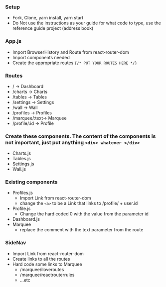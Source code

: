 ### Setup
* Fork, Clone, yarn install, yarn start
* Do Not use the instructions as your guide for what code to type, use the reference guide project (address book)

### App.js
* Import BrowserHistory and Route from react-router-dom
* Import components needed
* Create the appropriate routes `{/* PUT YOUR ROUTES HERE */}`

### Routes
* /               -> Dashboard
* /charts     -> Charts
* /tables     -> Tables
* /settings  -> Settings
* /wall        -> Wall
* /profiles   -> Profiles
* /marquee/:text-> Marquee
* /profile/:id -> Profile

### Create these components. The content of the components is not important, just put anything `<div> whatever </div>`
* Charts.js
* Tables.js
* Settings.js
* Wall.js

### Existing components
* Profiles.js
    * Import Link from react-router-dom
    * change the `<a>` to be a Link that links to /profile/ + user.id
* Profile.js 
    * Change the hard coded 0 with the value from the parameter id
* Dashboard.js
* Marquee
    * replace the comment with the text parameter from the route

### SideNav
* Import Link from react-router-dom
* Create links to all the routes
* Hard code some links to Marquee
    * /marquee/iloveroutes
    * /marquee/reactrouterrules
    * …etc
